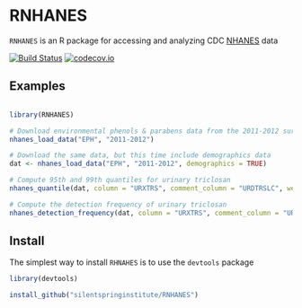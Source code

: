 # RNHANES
`RNHANES` is an R package for accessing and analyzing CDC [NHANES](http://www.cdc.gov/nchs/nhanes.htm) data

[![Build Status](https://travis-ci.org/SilentSpringInstitute/RNHANES.svg?branch=master)](https://travis-ci.org/SilentSpringInstitute/RNHANES)
[![codecov.io](https://codecov.io/github/SilentSpringInstitute/RNHANES/coverage.svg?branch=master)](https://codecov.io/github/SilentSpringInstitute/RNHANES?branch=master)


## Examples

```R

library(RNHANES)

# Download environmental phenols & parabens data from the 2011-2012 survey cycle
nhanes_load_data("EPH", "2011-2012")

# Download the same data, but this time include demographics data
dat <- nhanes_load_data("EPH", "2011-2012", demographics = TRUE)

# Compute 95th and 99th quantiles for urinary triclosan
nhanes_quantile(dat, column = "URXTRS", comment_column = "URDTRSLC", weights_column = "WTSA2YR", quantiles = c(0.95, 0.99))

# Compute the detection frequency of urinary triclosan
nhanes_detection_frequency(dat, column = "URXTRS", comment_column = "URDTRSLC", weights_column = "WTSA2YR")

```

## Install

The simplest way to install `RHNAHES` is to use the `devtools` package

```R
library(devtools)

install_github("silentspringinstitute/RNHANES")
```

